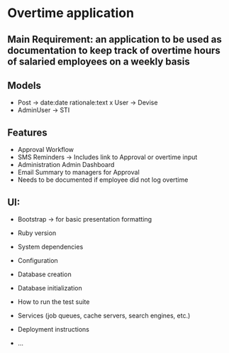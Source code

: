# Overtime application
## Main Requirement: an application to be used as documentation to keep track of overtime hours of salaried employees on a weekly basis

## Models
- Post -> date:date rationale:text
x User -> Devise
- AdminUser -> STI

## Features
- Approval Workflow
- SMS Reminders -> Includes link to Approval or overtime input
- Administration Admin Dashboard
- Email Summary to managers for Approval
- Needs to be documented if employee did not log overtime

## UI:
- Bootstrap -> for basic presentation formatting


* Ruby version

* System dependencies

* Configuration

* Database creation

* Database initialization

* How to run the test suite

* Services (job queues, cache servers, search engines, etc.)

* Deployment instructions

* ...
